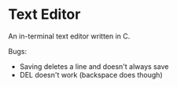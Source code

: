 # Text Editor

An in-terminal text editor written in C.

Bugs:
- Saving deletes a line and doesn't always save
- DEL doesn't work (backspace does though)